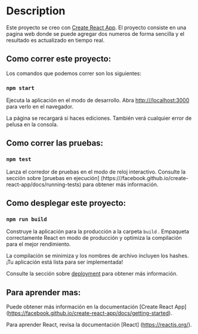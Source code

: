 # Description

Este proyecto se creo con [Create React App](https://github.com/facebook/create-react-app).
El proyecto consiste en una pagina web donde se puede agregar dos numeros de forma sencilla y el resultado es actualizado en tiempo real.

## Como correr este proyecto:

Los comandos que podemos correr son los siguientes:

### `npm start`

Ejecuta la aplicación en el modo de desarrollo.
Abra [http:///localhost:3000](http://localhost:3000) para verlo en el navegador.

La página se recargará si haces ediciones.
También verá cualquier error de pelusa en la consola.

## Como correr las pruebas:
### `npm test`

Lanza el corredor de pruebas en el modo de reloj interactivo.
Consulte la sección sobre [pruebas en ejecución] (https:///facebook.github.io/create-react-app/docs/running-tests) para obtener más información.

## Como desplegar este proyecto:
### `npm run build`

Construye la aplicación para la producción a la carpeta `build` .
Empaqueta correctamente React en modo de producción y optimiza la compilación para el mejor rendimiento.

La compilación se minimiza y los nombres de archivo incluyen los hashes.
¡Tu aplicación está lista para ser implementada!

Consulte la sección sobre [deployment](https:///facebook.github.io/create-react-app/docs/deployment) para obtener más información.

## Para aprender mas:

Puede obtener más información en la documentación [Create React App] (https://facebook.github.io/create-react-app/docs/getting-started).

Para aprender React, revisa la documentación [React] (https://reactjs.org/).
